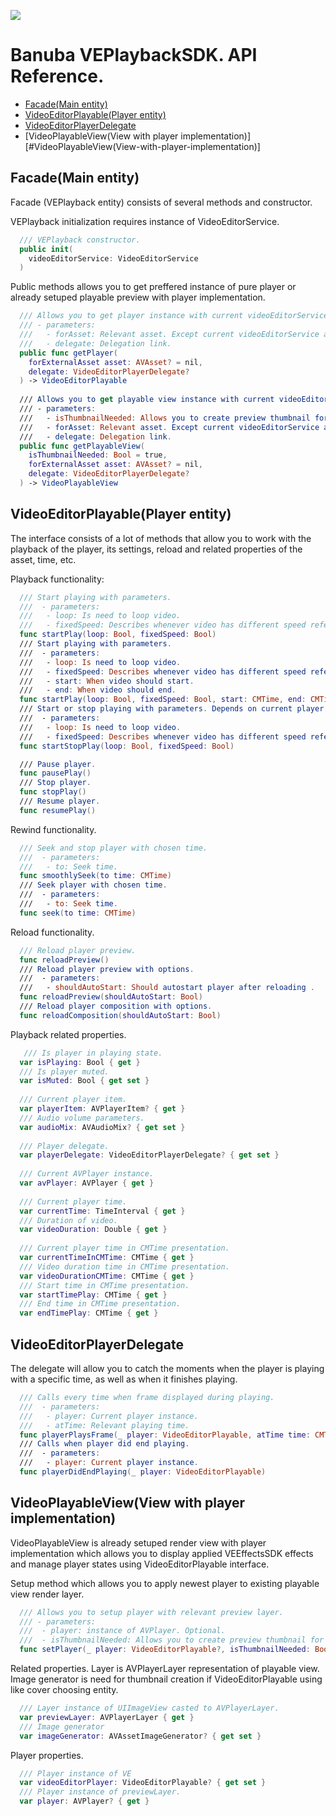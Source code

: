 [![](https://www.banuba.com/hubfs/Banuba_November2018/Images/Banuba%20SDK.png)](https://www.banuba.com/video-editor-sdk)

# Banuba VEPlaybackSDK. API Reference.

- [Facade(Main entity)](#Facade(Main-entity))
- [VideoEditorPlayable(Player entity)](#VideoEditorPlayable(Player-entity))
- [VideoEditorPlayerDelegate](#VideoEditorPlayerDelegate)
- [VideoPlayableView(View with player implementation)][#VideoPlayableView(View-with-player-implementation)]

## Facade(Main entity)

Facade (VEPlayback entity) consists of several methods and constructor.

VEPlayback initialization requires instance of VideoEditorService.

``` swift
  /// VEPlayback constructor.
  public init(
    videoEditorService: VideoEditorService
  ) 
```

Public methods allows you to get preffered instance of pure player or already setuped playable preview with player implementation.

``` swift
  /// Allows you to get player instance with current videoEditorService asset composition.
  /// - parameters:
  ///   - forAsset: Relevant asset. Except current videoEditorService asset composition.
  ///   - delegate: Delegation link.
  public func getPlayer(
    forExternalAsset asset: AVAsset? = nil,
    delegate: VideoEditorPlayerDelegate?
  ) -> VideoEditorPlayable
  
  /// Allows you to get playable view instance with current videoEditorService asset composition.
  /// - parameters:
  ///   - isThumbnailNeeded: Allows you to create preview thumbnail for UIImageView image reference. Default is true.
  ///   - forAsset: Relevant asset. Except current videoEditorService asset composition.
  ///   - delegate: Delegation link.
  public func getPlayableView(
    isThumbnailNeeded: Bool = true,
    forExternalAsset asset: AVAsset? = nil,
    delegate: VideoEditorPlayerDelegate?
  ) -> VideoPlayableView
```

## VideoEditorPlayable(Player entity)

The interface consists of a lot of methods that allow you to work with the playback of the player, its settings, reload and related properties of the asset, time, etc.

Playback functionality:
``` swift
  /// Start playing with parameters.
  ///  - parameters:
  ///   - loop: Is need to loop video.
  ///   - fixedSpeed: Describes whenever video has different speed references.
  func startPlay(loop: Bool, fixedSpeed: Bool)
  /// Start playing with parameters.
  ///  - parameters:
  ///   - loop: Is need to loop video.
  ///   - fixedSpeed: Describes whenever video has different speed references.
  ///   - start: When video should start.
  ///   - end: When video should end.
  func startPlay(loop: Bool, fixedSpeed: Bool, start: CMTime, end: CMTime)
  /// Start or stop playing with parameters. Depends on current player state.
  ///  - parameters:
  ///   - loop: Is need to loop video.
  ///   - fixedSpeed: Describes whenever video has different speed references.
  func startStopPlay(loop: Bool, fixedSpeed: Bool)

  /// Pause player.
  func pausePlay()
  /// Stop player.
  func stopPlay()
  /// Resume player.
  func resumePlay()
```

Rewind functionality.
``` swift
  /// Seek and stop player with chosen time.
  ///  - parameters:
  ///   - to: Seek time.
  func smoothlySeek(to time: CMTime)
  /// Seek player with chosen time.
  ///  - parameters:
  ///   - to: Seek time.
  func seek(to time: CMTime)
```

Reload functionality.
```swift
  /// Reload player preview.
  func reloadPreview()
  /// Reload player preview with options.
  ///  - parameters:
  ///   - shouldAutoStart: Should autostart player after reloading .
  func reloadPreview(shouldAutoStart: Bool)
  /// Reload player composition with options.
  func reloadComposition(shouldAutoStart: Bool)
```

Playback related properties.
``` swift
   /// Is player in playing state.
  var isPlaying: Bool { get }
  /// Is player muted.
  var isMuted: Bool { get set }
  
  /// Current player item.
  var playerItem: AVPlayerItem? { get }
  /// Audio volume parameters.
  var audioMix: AVAudioMix? { get set }
  
  /// Player delegate.
  var playerDelegate: VideoEditorPlayerDelegate? { get set }
  
  /// Current AVPlayer instance.
  var avPlayer: AVPlayer { get }
  
  /// Current player time.
  var currentTime: TimeInterval { get }
  /// Duration of video.
  var videoDuration: Double { get }
  
  /// Current player time in CMTime presentation.
  var currentTimeInCMTime: CMTime { get }
  /// Video duration time in CMTime presentation.
  var videoDurationCMTime: CMTime { get }
  /// Start time in CMTime presentation.
  var startTimePlay: CMTime { get }
  /// End time in CMTime presentation.
  var endTimePlay: CMTime { get }
```

## VideoEditorPlayerDelegate

The delegate will allow you to catch the moments when the player is playing with a specific time, as well as when it finishes playing.
``` swift
  /// Calls every time when frame displayed during playing.
  ///  - parameters:
  ///   - player: Current player instance.
  ///   - atTime: Relevant playing time.
  func playerPlaysFrame(_ player: VideoEditorPlayable, atTime time: CMTime)
  /// Calls when player did end playing.
  ///  - parameters:
  ///   - player: Current player instance.
  func playerDidEndPlaying(_ player: VideoEditorPlayable)
```

## VideoPlayableView(View with player implementation)

VideoPlayableView is already setuped render view with player implementation which allows you to display applied VEEffectsSDK effects and manage player states using VideoEditorPlayable interface.

Setup method which allows you to apply newest player to existing playable view render layer. 
```swift
  /// Allows you to setup player with relevant preview layer.
  /// - parameters:
  ///  - player: instance of AVPlayer. Optional.
  ///  - isThumbnailNeeded: Allows you to create preview thumbnail for UIImageView image reference.
  func setPlayer(_ player: VideoEditorPlayable?, isThumbnailNeeded: Bool)
```

Related properties.
Layer is AVPlayerLayer representation of playable view. 
Image generator is need for thumbnail creation if VideoEditorPlayable using like cover choosing entity.
``` swift
  /// Layer instance of UIImageView casted to AVPlayerLayer.
  var previewLayer: AVPlayerLayer { get }
  /// Image generator
  var imageGenerator: AVAssetImageGenerator? { get set }
```

Player properties.
``` swift
  /// Player instance of VE
  var videoEditorPlayer: VideoEditorPlayable? { get set }
  /// Player instance of previewLayer.
  var player: AVPlayer? { get }
```
